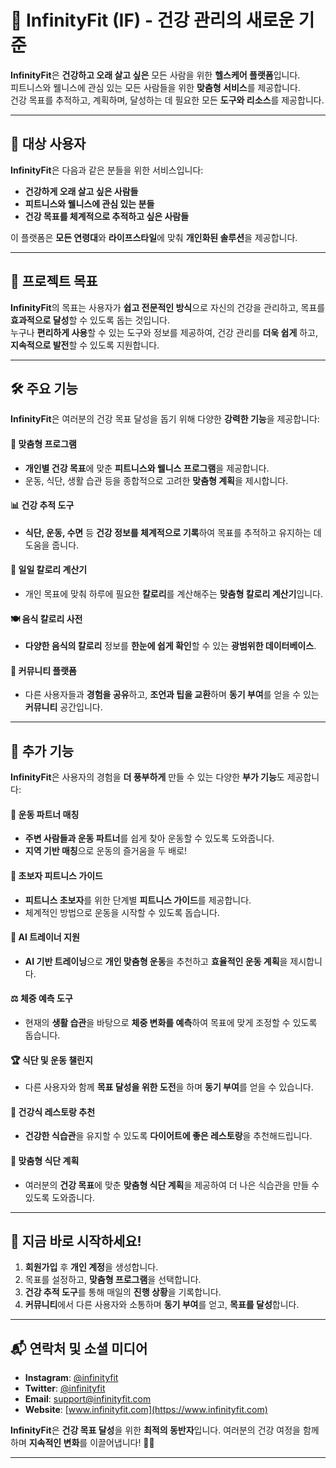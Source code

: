 # 🌟 InfinityFit (IF) - 건강 관리의 새로운 기준

**InfinityFit**은 **건강하고 오래 살고 싶은** 모든 사람을 위한 **헬스케어 플랫폼**입니다.  
피트니스와 웰니스에 관심 있는 모든 사람들을 위한 **맞춤형 서비스**를 제공합니다.  
건강 목표를 추적하고, 계획하며, 달성하는 데 필요한 모든 **도구와 리소스**를 제공합니다.

---

## 🎯 **대상 사용자**

**InfinityFit**은 다음과 같은 분들을 위한 서비스입니다:

- **건강하게 오래 살고 싶은 사람들**
- **피트니스와 웰니스에 관심 있는 분들**
- **건강 목표를 체계적으로 추적하고 싶은 사람들**

이 플랫폼은 **모든 연령대**와 **라이프스타일**에 맞춰 **개인화된 솔루션**을 제공합니다.

---

## 🏁 **프로젝트 목표**

**InfinityFit**의 목표는 사용자가 **쉽고 전문적인 방식**으로 자신의 건강을 관리하고, 목표를 **효과적으로 달성**할 수 있도록 돕는 것입니다.  
누구나 **편리하게 사용**할 수 있는 도구와 정보를 제공하여, 건강 관리를 **더욱 쉽게** 하고, **지속적으로 발전**할 수 있도록 지원합니다.

---

## 🛠️ **주요 기능**

**InfinityFit**은 여러분의 건강 목표 달성을 돕기 위해 다양한 **강력한 기능**을 제공합니다:

#### 💪 **맞춤형 프로그램**
- **개인별 건강 목표**에 맞춘 **피트니스와 웰니스 프로그램**을 제공합니다.  
- 운동, 식단, 생활 습관 등을 종합적으로 고려한 **맞춤형 계획**을 제시합니다.

#### 📊 **건강 추적 도구**
- **식단, 운동, 수면** 등 **건강 정보를 체계적으로 기록**하여 목표를 추적하고 유지하는 데 도움을 줍니다.

#### 🍏 **일일 칼로리 계산기**
- 개인 목표에 맞춰 하루에 필요한 **칼로리**를 계산해주는 **맞춤형 칼로리 계산기**입니다.

#### 🍽️ **음식 칼로리 사전**
- **다양한 음식의 칼로리** 정보를 **한눈에 쉽게 확인**할 수 있는 **광범위한 데이터베이스**.

#### 💬 **커뮤니티 플랫폼**
- 다른 사용자들과 **경험을 공유**하고, **조언과 팁을 교환**하며 **동기 부여**를 얻을 수 있는 **커뮤니티** 공간입니다.

---

## 🔧 **추가 기능**

**InfinityFit**은 사용자의 경험을 **더 풍부하게** 만들 수 있는 다양한 **부가 기능**도 제공합니다:

#### 🤝 **운동 파트너 매칭**
- **주변 사람들과 운동 파트너**를 쉽게 찾아 운동할 수 있도록 도와줍니다.  
- **지역 기반 매칭**으로 운동의 즐거움을 두 배로!

#### 🏅 **초보자 피트니스 가이드**
- **피트니스 초보자**를 위한 단계별 **피트니스 가이드**를 제공합니다.  
- 체계적인 방법으로 운동을 시작할 수 있도록 돕습니다.

#### 🤖 **AI 트레이너 지원**
- **AI 기반 트레이닝**으로 **개인 맞춤형 운동**을 추천하고 **효율적인 운동 계획**을 제시합니다.

#### ⚖️ **체중 예측 도구**
- 현재의 **생활 습관**을 바탕으로 **체중 변화를 예측**하여 목표에 맞게 조정할 수 있도록 돕습니다.

#### 🏆 **식단 및 운동 챌린지**
- 다른 사용자와 함께 **목표 달성을 위한 도전**을 하며 **동기 부여**를 얻을 수 있습니다.

#### 🍴 **건강식 레스토랑 추천**
- **건강한 식습관**을 유지할 수 있도록 **다이어트에 좋은 레스토랑**을 추천해드립니다.

#### 🥗 **맞춤형 식단 계획**
- 여러분의 **건강 목표**에 맞춘 **맞춤형 식단 계획**을 제공하여 더 나은 식습관을 만들 수 있도록 도와줍니다.

---

## 📲 **지금 바로 시작하세요!**

1. **회원가입** 후 **개인 계정**을 생성합니다.
2. 목표를 설정하고, **맞춤형 프로그램**을 선택합니다.
3. **건강 추적 도구**를 통해 매일의 **진행 상황**을 기록합니다.
4. **커뮤니티**에서 다른 사용자와 소통하며 **동기 부여**를 얻고, **목표를 달성**합니다.

---

## 📬 **연락처 및 소셜 미디어**

- **Instagram**: [@infinityfit](https://www.instagram.com/infinityfit)
- **Twitter**: [@infinityfit](https://twitter.com/infinityfit)
- **Email**: [support@infinityfit.com](mailto:support@infinityfit.com)
- **Website**: [www.infinityfit.com](https://www.infinityfit.com)

**InfinityFit**은 **건강 목표 달성**을 위한 **최적의 동반자**입니다. 여러분의 건강 여정을 함께하며 **지속적인 변화**를 이끌어냅니다! 💪🌱

---
